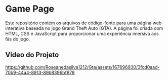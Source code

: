 



#  Game Page

Este repositório contém os arquivos de código-fonte para uma página web interativa baseada no jogo Grand Theft Auto (GTA). A página foi criada com HTML, CSS e JavaScript para proporcionar uma experiência imersiva aos fãs do jogo.

## Video do Projeto

https://github.com/Roseanedasilva1212/Gta/assets/167696930/3fcd0aad-70b9-44a4-8913-89b8396bf878
